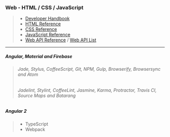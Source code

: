 ### Web - HTML / CSS / JavaScript
> * [Developer Handbook](http://www.frontendhandbook.com/)
> * [HTML Reference](https://developer.mozilla.org/en-US/docs/Web/HTML/Reference)
> * [CSS Reference](https://developer.mozilla.org/en-US/docs/Web/CSS/Reference)
> * [JavaScript Reference](https://developer.mozilla.org/en-US/docs/Web/JavaScript/Reference)
> * [Web API Reference](https://developer.mozilla.org/en-US/docs/Web/API) / [Web API List](https://github.com/Shyam-Chen/Web-Cheat-Sheet/blob/master/Web-API-List.md)

***

##### Angular, Material and Firebase
> ###### Jade, Stylus, CoffeeScript, Git, NPM, Gulp, Browserify, Browsersync and Atom
> ###### Jadelint, Stylint, CoffeeLint, Jasmine, Karma, Protractor, Travis CI, Source Maps and Batarang

##### Angular 2
> * TypeScript
> * Webpack
